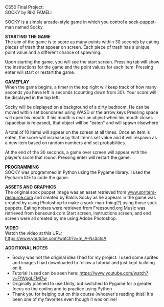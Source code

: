 CS50 Final Project:  
SOCKY by RIKI FAMELI

SOCKY is a simple arcade-style game in which you control a sock-puppet-man named Socky.


__STARTING THE GAME__  
The aim of the game is to score as many points within 30 seconds by eating pieces of trash that appear on screen.
Each piece of trash has a unique point value and a different chance of spawning.

Upon starting the game, you will see the start screen.
Pressing tab will show the instructions for the game and the point values for each item.
Pressing enter will start or restart the game.


__GAMEPLAY__  
When the game begins, a timer in the top right will keep track of how many seconds you have left in seconds (counting down from 30).
Your score will be displayed in the top left.

Socky will be displayed on a background of a dirty bedroom.
He can be moved within set boundaries using WASD or the arrow keys
Pressing space will open his mouth. If his mouth is near an object when his mouth closes (spacebar is released), that object will be "eaten" and will spawn elsewhere

A total of 10 items will appear on the screen at all times.
Once an item is eaten, the score will increase by that item's set value and it will respawn as a new item based on random numbers and set probabilities.

At the end of the 30 seconds, a game over screen will appear with the player's score that round. Pressing enter will restart the game.


__PROGRAMMING__  
SOCKY was programmed in Python using the Pygame library.
I used the Pycharm IDE to code the game.


__ASSETS AND GRAPHICS__  
The original sock puppet image was an asset retrieved from www.spriters-resource.com and created by Baldis
Socky as he appears in the game was created by using Photoshop to make a sock-man-thing(?) using those sock puppets.
Eating noises were retrieved from Freesound.org
Music was retrieved from bensound.com
Start screen, instructions screen, and end screen were all created by me using Adobe Photoshop.


__VIDEO__  
Watch the video at this URL:  
https://www.youtube.com/watch?v=m_A-NsSatsA


__ADDITIONAL NOTES__
- Socky was not the original idea I had for my project. I used some sprites and images I had downloaded to follow a tutorial and just kept building on it.
- Tutorial I used can be seen here: https://www.youtube.com/watch?v=FfWpgLFMI7w
- Originally planned to use Unity, but switched to Pygame for a greater focus on the coding and to practice using Python
- Thank you for helping out on this course (whoever's reading this)! It's been one of my favorites even though it was online!
